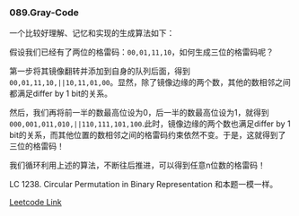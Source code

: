 ### 089.Gray-Code

一个比较好理解、记忆和实现的生成算法如下：

假设我们已经有了两位的格雷码：```00,01,11,10```，如何生成三位的格雷码呢？

第一步将其镜像翻转并添加到自身的队列后面，得到```00,01,11,10,||10,11,01,00```。显然，除了镜像边缘的两个数，其他的数相邻之间都满足differ by 1 bit的关系。

然后，我们再将前一半的数最高位设为0，后一半的数最高位设为1，就得到```000,001,011,010,||110,111,101,100```.此时，镜像边缘的两个数也满足differ by 1 bit的关系，而其他位置的数相邻之间的格雷码约束依然不变。于是，这就得到了三位的格雷码！

我们循环利用上述的算法，不断往后推进，可以得到任意n位数的格雷码！

LC 1238. Circular Permutation in Binary Representation 和本题一模一样。


[Leetcode Link](https://leetcode.com/problems/gray-code)